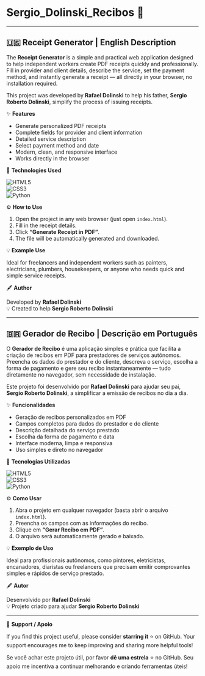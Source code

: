 # Sergio_Dolinski_Recibos 🧾

---

🇺🇸 **Receipt Generator | English Description**
-------------------------------------------

The **Receipt Generator** is a simple and practical web application designed to help independent workers create PDF receipts quickly and professionally.  
Fill in provider and client details, describe the service, set the payment method, and instantly generate a receipt — all directly in your browser, no installation required.

This project was developed by **Rafael Dolinski** to help his father, **Sergio Roberto Dolinski**, simplify the process of issuing receipts.

✨ **Features**

- Generate personalized PDF receipts  
- Complete fields for provider and client information  
- Detailed service description  
- Select payment method and date  
- Modern, clean, and responsive interface  
- Works directly in the browser  

🧠 **Technologies Used**

![HTML5](https://img.shields.io/badge/HTML5-E34F26?style=for-the-badge&logo=html5&logoColor=white)  
![CSS3](https://img.shields.io/badge/CSS3-1572B6?style=for-the-badge&logo=css3&logoColor=white)  
![Python](https://img.shields.io/badge/Python-3776AB?style=for-the-badge&logo=python&logoColor=white)  

⚙️ **How to Use**

1. Open the project in any web browser (just open `index.html`).  
2. Fill in the receipt details.  
3. Click **“Generate Receipt in PDF”**.  
4. The file will be automatically generated and downloaded.

💡 **Example Use**

Ideal for freelancers and independent workers such as painters, electricians, plumbers, housekeepers, or anyone who needs quick and simple service receipts.

🖋️ **Author**

Developed by **Rafael Dolinski**  
💡 Created to help **Sergio Roberto Dolinski**

---

🇧🇷 **Gerador de Recibo | Descrição em Português**
-------------------------------------------

O **Gerador de Recibo** é uma aplicação simples e prática que facilita a criação de recibos em PDF para prestadores de serviços autônomos.  
Preencha os dados do prestador e do cliente, descreva o serviço, escolha a forma de pagamento e gere seu recibo instantaneamente — tudo diretamente no navegador, sem necessidade de instalação.

Este projeto foi desenvolvido por **Rafael Dolinski** para ajudar seu pai, **Sergio Roberto Dolinski**, a simplificar a emissão de recibos no dia a dia.

✨ **Funcionalidades**

- Geração de recibos personalizados em PDF  
- Campos completos para dados do prestador e do cliente  
- Descrição detalhada do serviço prestado  
- Escolha da forma de pagamento e data  
- Interface moderna, limpa e responsiva  
- Uso simples e direto no navegador  

🧠 **Tecnologias Utilizadas**

![HTML5](https://img.shields.io/badge/HTML5-E34F26?style=for-the-badge&logo=html5&logoColor=white)  
![CSS3](https://img.shields.io/badge/CSS3-1572B6?style=for-the-badge&logo=css3&logoColor=white)  
![Python](https://img.shields.io/badge/Python-3776AB?style=for-the-badge&logo=python&logoColor=white)  

⚙️ **Como Usar**

1. Abra o projeto em qualquer navegador (basta abrir o arquivo `index.html`).  
2. Preencha os campos com as informações do recibo.  
3. Clique em **“Gerar Recibo em PDF”**.  
4. O arquivo será automaticamente gerado e baixado.

💡 **Exemplo de Uso**

Ideal para profissionais autônomos, como pintores, eletricistas, encanadores, diaristas ou freelancers que precisam emitir comprovantes simples e rápidos de serviço prestado.

🖋️ **Autor**

Desenvolvido por **Rafael Dolinski**  
💡 Projeto criado para ajudar **Sergio Roberto Dolinski**

---

🌟 **Support / Apoio**

If you find this project useful, please consider **starring it** ⭐ on GitHub. Your support encourages me to keep improving and sharing more helpful tools!

Se você achar este projeto útil, por favor **dê uma estrela** ⭐ no GitHub. Seu apoio me incentiva a continuar melhorando e criando ferramentas úteis!
